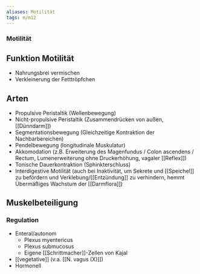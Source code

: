 ```yaml
---
aliases: Motilität
tags: m/m12
---
```

### Motilität





## Funktion Motilität
- Nahrungsbrei vermischen
- Verkleinerung der Fetttröpfchen

## Arten
- Propulsive Peristaltik (Wellenbewegung)
- Nicht-propulsive Peristaltik (Zusammendrücken von außen, [[Dünndarm]])
- Segmentationsbewegung (Gleichzeitige Kontraktion der Nachbarbereichen)
- Pendelbewegung (longitudinale Muskulatur)
- Akkomodation (z.B. Erweiterung des Magenfundus / Colon ascendens / Rectum, Lumenerweiterung ohne Druckerhöhung, vagaler [[Reflex]])
- Tonische Dauerkontraktion (Sphinkterschluss)
- Interdigestive Motilität (auch bei Inaktivität, um Sekrete und [[Speichel]] zu befördern und Verklebung/[[Entzündung]] zu verhindern, hemmt Übermäßiges Wachstum der [[Darmflora]])

## Muskelbeteiligung

### Regulation
- Enteral/autonom
	- Plexus myentericus
	- Plexus submucosus
	- Eigene [[Schrittmacher]]-Zellen von Kajal
- [[vegetative]] (v.a. [[N. vagus (X)]])
- Hormonell